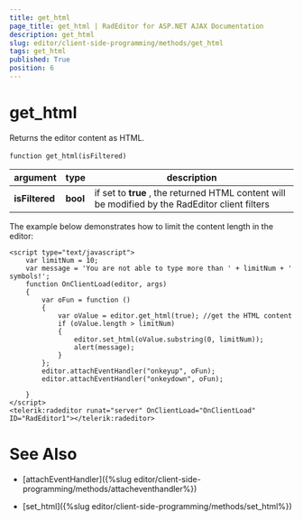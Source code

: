 ```yaml
---
title: get_html
page_title: get_html | RadEditor for ASP.NET AJAX Documentation
description: get_html
slug: editor/client-side-programming/methods/get_html
tags: get_html
published: True
position: 6
---
```


# get_html
Returns the editor content as HTML.

`function get_html(isFiltered)` 

|  argument  | type | description |
| ------ | ------ | ------ |
| **isFiltered** | **bool** |if set to **true** , the returned HTML content will be modified by the RadEditor client filters|


The example below demonstrates how to limit the content length in the editor:

````ASP.NET
<script type="text/javascript">
	var limitNum = 10;
	var message = 'You are not able to type more than ' + limitNum + ' symbols!';
	function OnClientLoad(editor, args)
	{
		var oFun = function ()
		{
			var oValue = editor.get_html(true); //get the HTML content
			if (oValue.length > limitNum)
			{
				editor.set_html(oValue.substring(0, limitNum));
				alert(message);
			}
		};
		editor.attachEventHandler("onkeyup", oFun);
		editor.attachEventHandler("onkeydown", oFun);

	}
</script>
<telerik:radeditor runat="server" OnClientLoad="OnClientLoad" ID="RadEditor1"></telerik:radeditor> 
````





# See Also

 * [attachEventHandler]({%slug editor/client-side-programming/methods/attacheventhandler%})

 * [set_html]({%slug editor/client-side-programming/methods/set_html%})
